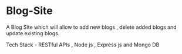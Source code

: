 # Blog-Site

A Blog Site which will allow to add new blogs , delete added blogs and update existing blogs.

Tech Stack - RESTful  APIs , Node js , Express js and Mongo DB


 

